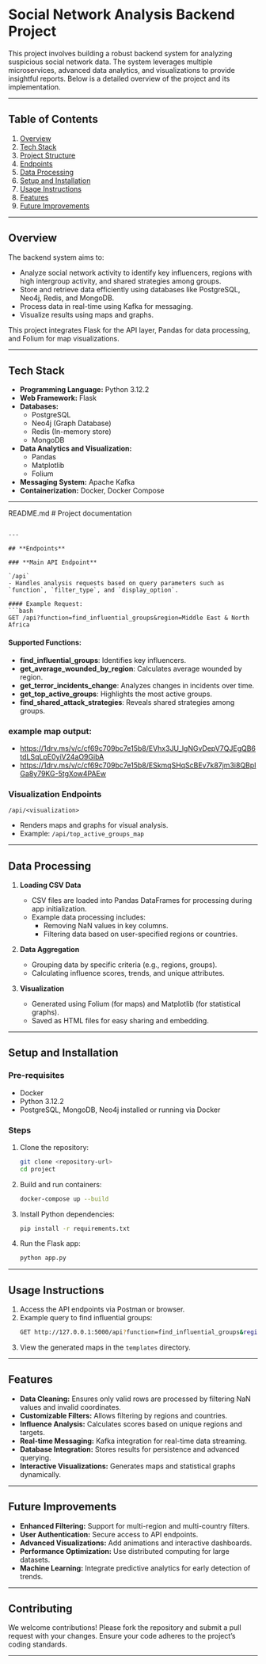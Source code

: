 # Social Network Analysis Backend Project

This project involves building a robust backend system for analyzing suspicious social network data. The system leverages multiple microservices, advanced data analytics, and visualizations to provide insightful reports. Below is a detailed overview of the project and its implementation.

---

## **Table of Contents**

1. [Overview](#overview)
2. [Tech Stack](#tech-stack)
3. [Project Structure](#project-structure)
4. [Endpoints](#endpoints)
5. [Data Processing](#data-processing)
6. [Setup and Installation](#setup-and-installation)
7. [Usage Instructions](#usage-instructions)
8. [Features](#features)
9. [Future Improvements](#future-improvements)

---

## **Overview**

The backend system aims to:

- Analyze social network activity to identify key influencers, regions with high intergroup activity, and shared strategies among groups.
- Store and retrieve data efficiently using databases like PostgreSQL, Neo4j, Redis, and MongoDB.
- Process data in real-time using Kafka for messaging.
- Visualize results using maps and graphs.

This project integrates Flask for the API layer, Pandas for data processing, and Folium for map visualizations.

---

## **Tech Stack**

- **Programming Language:** Python 3.12.2
- **Web Framework:** Flask
- **Databases:**
  - PostgreSQL
  - Neo4j (Graph Database)
  - Redis (In-memory store)
  - MongoDB
- **Data Analytics and Visualization:**
  - Pandas
  - Matplotlib
  - Folium
- **Messaging System:** Apache Kafka
- **Containerization:** Docker, Docker Compose

---
 README.md                # Project documentation
```

---

## **Endpoints**

### **Main API Endpoint**

`/api`
- Handles analysis requests based on query parameters such as `function`, `filter_type`, and `display_option`.

#### Example Request:
```bash
GET /api?function=find_influential_groups&region=Middle East & North Africa
```

#### Supported Functions:
- **find_influential_groups**: Identifies key influencers.
- **get_average_wounded_by_region**: Calculates average wounded by region.
- **get_terror_incidents_change**: Analyzes changes in incidents over time.
- **get_top_active_groups**: Highlights the most active groups.
- **find_shared_attack_strategies**: Reveals shared strategies among groups.

### example map output:
- https://1drv.ms/v/c/cf69c709bc7e15b8/EVhx3JU_lgNGvDepV7QJEgQB6tdLSqLpE0yiV24aO9GibA
- https://1drv.ms/v/c/cf69c709bc7e15b8/ESkmqSHqScBEv7k87jm3i8QBpIGa8y79KG-5tgXow4PAEw

### **Visualization Endpoints**

`/api/<visualization>`
- Renders maps and graphs for visual analysis.
- Example: `/api/top_active_groups_map`

---

## **Data Processing**

1. **Loading CSV Data**
   - CSV files are loaded into Pandas DataFrames for processing during app initialization.
   - Example data processing includes:
     - Removing NaN values in key columns.
     - Filtering data based on user-specified regions or countries.

2. **Data Aggregation**
   - Grouping data by specific criteria (e.g., regions, groups).
   - Calculating influence scores, trends, and unique attributes.

3. **Visualization**
   - Generated using Folium (for maps) and Matplotlib (for statistical graphs).
   - Saved as HTML files for easy sharing and embedding.

---

## **Setup and Installation**

### **Pre-requisites**
- Docker
- Python 3.12.2
- PostgreSQL, MongoDB, Neo4j installed or running via Docker

### **Steps**

1. Clone the repository:
   ```bash
   git clone <repository-url>
   cd project
   ```

2. Build and run containers:
   ```bash
   docker-compose up --build
   ```

3. Install Python dependencies:
   ```bash
   pip install -r requirements.txt
   ```

4. Run the Flask app:
   ```bash
   python app.py
   ```

---

## **Usage Instructions**

1. Access the API endpoints via Postman or browser.
2. Example query to find influential groups:
   ```bash
   GET http://127.0.0.1:5000/api?function=find_influential_groups&region=Middle East & North Africa
   ```
3. View the generated maps in the `templates` directory.

---

## **Features**

- **Data Cleaning:** Ensures only valid rows are processed by filtering NaN values and invalid coordinates.
- **Customizable Filters:** Allows filtering by regions and countries.
- **Influence Analysis:** Calculates scores based on unique regions and targets.
- **Real-time Messaging:** Kafka integration for real-time data streaming.
- **Database Integration:** Stores results for persistence and advanced querying.
- **Interactive Visualizations:** Generates maps and statistical graphs dynamically.

---

## **Future Improvements**

- **Enhanced Filtering:** Support for multi-region and multi-country filters.
- **User Authentication:** Secure access to API endpoints.
- **Advanced Visualizations:** Add animations and interactive dashboards.
- **Performance Optimization:** Use distributed computing for large datasets.
- **Machine Learning:** Integrate predictive analytics for early detection of trends.

---

## **Contributing**

We welcome contributions! Please fork the repository and submit a pull request with your changes. Ensure your code adheres to the project’s coding standards.

---
